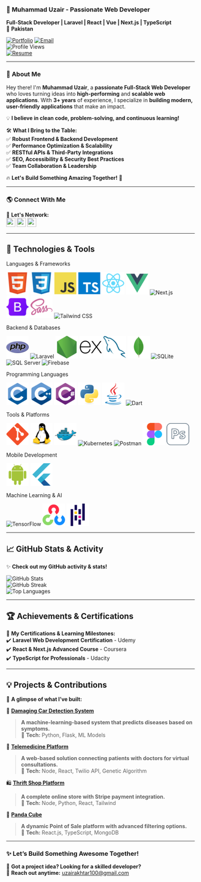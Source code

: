 ### 🚀 **Muhammad Uzair - Passionate Web Developer**  
**Full-Stack Developer | Laravel | React | Vue | Next.js | TypeScript**  
📍 **Pakistan**  

[![Portfolio](https://img.shields.io/badge/Portfolio-uzair25portfolio.vercel.app-blue?style=for-the-badge)](https://uzair25portfolio.vercel.app/)
[![Email](https://img.shields.io/badge/Email-uzairakhtar100%40gmail.com-red?style=for-the-badge)](mailto:uzairakhtar100@gmail.com)  
![Profile Views](https://komarev.com/ghpvc/?username=mruzairr&color=blue&style=flat-square)  
[![Resume](https://img.shields.io/badge/Resume-View-blue?style=for-the-badge)](https://drive.google.com/file/d/1DLNzvDeQ4iLAZ2k3eBVosI8zSupsY8FI/view?usp=sharing)  

---

### 👋 **About Me**  
Hey there! I'm **Muhammad Uzair**, a **passionate Full-Stack Web Developer** who loves turning ideas into **high-performing** and **scalable web applications**. With **3+ years** of experience, I specialize in **building modern, user-friendly applications** that make an impact.  

💡 **I believe in clean code, problem-solving, and continuous learning!**  

🛠 **What I Bring to the Table:**  
✅ **Robust Frontend & Backend Development**  
✅ **Performance Optimization & Scalability**  
✅ **RESTful APIs & Third-Party Integrations**  
✅ **SEO, Accessibility & Security Best Practices**  
✅ **Team Collaboration & Leadership**  

🔥 **Let's Build Something Amazing Together!** 🚀  

---

### 🌎 **Connect With Me**  
💼 **Let's Network:**  
[<img src="https://raw.githubusercontent.com/rahuldkjain/github-profile-readme-generator/master/src/images/icons/Social/twitter.svg" width="24" height="24">](https://twitter.com/uzairch06667733)
[<img src="https://raw.githubusercontent.com/rahuldkjain/github-profile-readme-generator/master/src/images/icons/Social/linked-in-alt.svg" width="24" height="24">](https://linkedin.com/in/muhammad-uzair-772538250)
[<img src="https://raw.githubusercontent.com/rahuldkjain/github-profile-readme-generator/master/src/images/icons/Social/instagram.svg" width="24" height="24">](https://instagram.com/uzairakhtar100)

---

## 🚀 Technologies & Tools  
Languages & Frameworks
<p align="left"> <img src="https://raw.githubusercontent.com/devicons/devicon/master/icons/html5/html5-original.svg" alt="HTML5" width="60" height="60"/> <img src="https://raw.githubusercontent.com/devicons/devicon/master/icons/css3/css3-original.svg" alt="CSS3" width="60" height="60"/> <img src="https://raw.githubusercontent.com/devicons/devicon/master/icons/javascript/javascript-original.svg" alt="JavaScript" width="60" height="60"/> <img src="https://raw.githubusercontent.com/devicons/devicon/master/icons/typescript/typescript-original.svg" alt="TypeScript" width="60" height="60"/> <img src="https://raw.githubusercontent.com/devicons/devicon/master/icons/react/react-original.svg" alt="React" width="60" height="60"/> <img src="https://raw.githubusercontent.com/devicons/devicon/master/icons/vuejs/vuejs-original.svg" alt="Vue.js" width="60" height="60"/> <img src="https://cdn.worldvectorlogo.com/logos/nextjs-2.svg" alt="Next.js" width="60" height="60"/> <img src="https://raw.githubusercontent.com/devicons/devicon/master/icons/bootstrap/bootstrap-original.svg" alt="Bootstrap" width="60" height="60"/> <img src="https://raw.githubusercontent.com/devicons/devicon/master/icons/sass/sass-original.svg" alt="Sass" width="60" height="60"/> <img src="https://www.vectorlogo.zone/logos/tailwindcss/tailwindcss-icon.svg" alt="Tailwind CSS" width="60" height="60"/>
 </p>
Backend & Databases
<p align="left"> <img src="https://raw.githubusercontent.com/devicons/devicon/master/icons/php/php-original.svg" alt="PHP" width="60" height="60"/> <img src="https://upload.wikimedia.org/wikipedia/commons/9/9a/Laravel.svg" alt="Laravel" width="60" height="60"/>
 <img src="https://raw.githubusercontent.com/devicons/devicon/master/icons/nodejs/nodejs-original.svg" alt="Node.js" width="60" height="60"/> <img src="https://raw.githubusercontent.com/devicons/devicon/master/icons/express/express-original.svg" alt="Express.js" width="60" height="60"/> <img src="https://raw.githubusercontent.com/devicons/devicon/master/icons/mysql/mysql-original.svg" alt="MySQL" width="60" height="60"/> <img src="https://raw.githubusercontent.com/devicons/devicon/master/icons/mongodb/mongodb-original.svg" alt="MongoDB" width="60" height="60"/> <img src="https://www.vectorlogo.zone/logos/sqlite/sqlite-icon.svg" alt="SQLite" width="60" height="60"/> <img src="https://www.svgrepo.com/show/303229/microsoft-sql-server-logo.svg" alt="SQL Server" width="60" height="60"/> <img src="https://www.vectorlogo.zone/logos/firebase/firebase-icon.svg" alt="Firebase" width="60" height="60"/> </p>
Programming Languages
<p align="left"> <img src="https://raw.githubusercontent.com/devicons/devicon/master/icons/c/c-original.svg" alt="C" width="60" height="60"/> <img src="https://raw.githubusercontent.com/devicons/devicon/master/icons/cplusplus/cplusplus-original.svg" alt="C++" width="60" height="60"/> <img src="https://raw.githubusercontent.com/devicons/devicon/master/icons/csharp/csharp-original.svg" alt="C#" width="60" height="60"/> <img src="https://raw.githubusercontent.com/devicons/devicon/master/icons/python/python-original.svg" alt="Python" width="60" height="60"/> <img src="https://raw.githubusercontent.com/devicons/devicon/master/icons/java/java-original.svg" alt="Java" width="60" height="60"/> <img src="https://www.vectorlogo.zone/logos/dartlang/dartlang-icon.svg" alt="Dart" width="60" height="60"/> </p>
Tools & Platforms
<p align="left"> <img src="https://raw.githubusercontent.com/devicons/devicon/master/icons/git/git-original.svg" alt="Git" width="60" height="60"/> <img src="https://raw.githubusercontent.com/devicons/devicon/master/icons/linux/linux-original.svg" alt="Linux" width="60" height="60"/> <img src="https://raw.githubusercontent.com/devicons/devicon/master/icons/docker/docker-original.svg" alt="Docker" width="60" height="60"/> <img src="https://www.vectorlogo.zone/logos/kubernetes/kubernetes-icon.svg" alt="Kubernetes" width="60" height="60"/> <img src="https://www.vectorlogo.zone/logos/getpostman/getpostman-icon.svg" alt="Postman" width="60" height="60"/> <img src="https://raw.githubusercontent.com/devicons/devicon/master/icons/figma/figma-original.svg" alt="Figma" width="60" height="60"/> <img src="https://raw.githubusercontent.com/devicons/devicon/master/icons/photoshop/photoshop-line.svg" alt="Photoshop" width="60" height="60"/> </p>
Mobile Development
<p align="left"> <img src="https://raw.githubusercontent.com/devicons/devicon/master/icons/android/android-original.svg" alt="Android" width="60" height="60"/> <img src="https://raw.githubusercontent.com/devicons/devicon/master/icons/flutter/flutter-original.svg" alt="Flutter" width="60" height="60"/> </p>
Machine Learning & AI
<p align="left"> <img src="https://www.vectorlogo.zone/logos/tensorflow/tensorflow-icon.svg" alt="TensorFlow" width="60" height="60"/> <img src="https://raw.githubusercontent.com/devicons/devicon/master/icons/opencv/opencv-original.svg" alt="OpenCV" width="60" height="60"/> <img src="https://raw.githubusercontent.com/devicons/devicon/master/icons/pandas/pandas-original.svg" alt="Pandas" width="60" height="60"/> </p>

---

## 📈 **GitHub Stats & Activity**  
✨ **Check out my GitHub activity & stats!**  

![GitHub Stats](https://github-readme-stats.vercel.app/api?username=mruzairr&show_icons=true&theme=tokyonight)  
![GitHub Streak](https://github-readme-streak-stats.herokuapp.com/?user=mruzairr&theme=tokyonight)  
![Top Languages](https://github-readme-stats.vercel.app/api/top-langs/?username=mruzairr&layout=compact&theme=tokyonight)  

---

## 🏆 **Achievements & Certifications**  
📜 **My Certifications & Learning Milestones:**  
✔️ **Laravel Web Development Certification** - Udemy  
✔️ **React & Next.js Advanced Course** - Coursera  
✔️ **TypeScript for Professionals** - Udacity  

---

## 💡 **Projects & Contributions**  
🚀 **A glimpse of what I’ve built:**  

🏥 **[Damaging Car Detection System](https://github.com/MrUzairr/Damaging_Car_Detection_System_AI)**  
> **A machine-learning-based system that predicts diseases based on symptoms.**  
🔹 **Tech:** Python, Flask, ML Models  

📲 **[Telemedicine Platform](https://github.com/mruzairr/telemedicine)**  
> **A web-based solution connecting patients with doctors for virtual consultations.**  
🔹 **Tech:** Node, React, Twilio API, Genetic Algorithm  

🛍 **[Thrift Shop Platform](https://thrift-shop-app.netlify.app/)**  
> **A complete online store with Stripe payment integration.**  
🔹 **Tech:** Node, Python, React, Tailwind  

💼 **[Panda Cube](https://panda-cvxqf1mdo-mruzairrs-projects.vercel.app/)**  
> **A dynamic Point of Sale platform with advanced filtering options.**  
🔹 **Tech:** React.js, TypeScript, MongoDB  

---

### ✨ **Let’s Build Something Awesome Together!**  
🔹 **Got a project idea? Looking for a skilled developer?**  
📩 **Reach out anytime:** uzairakhtar100@gmail.com  
